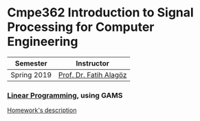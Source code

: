 # Cmpe362 Introduction to Signal Processing for Computer Engineering
| Semester | Instructor |
| --- | --- |
| Spring 2019 | [Prof. Dr. Fatih Alagöz](https://www.cmpe.boun.edu.tr/~alagoz/) |

### [Linear Programming](/Project&nbsp;1), using GAMS
[Homework's description](hw1.pdf)
